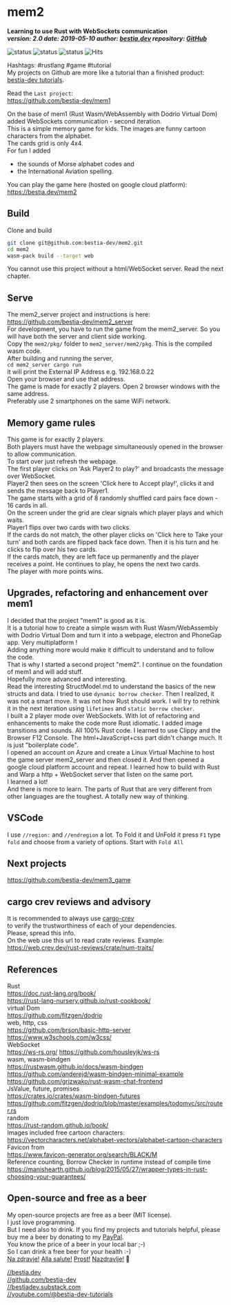 # mem2

**Learning to use Rust with WebSockets communication**  
***version: 2.0  date: 2019-05-10 author: [bestia.dev](https://bestia.dev) repository: [GitHub](https://github.com/bestia-dev/mem2)***  

![status](https://img.shields.io/badge/obsolete-red) 
![status](https://img.shields.io/badge/archived-red) 
![status](https://img.shields.io/badge/tutorial-yellow) 
![Hits](https://bestia.dev/webpage_hit_counter/get_svg_image/533070709.svg)

Hashtags: #rustlang #game #tutorial  
My projects on Github are more like a tutorial than a finished product: [bestia-dev tutorials](https://github.com/bestia-dev/tutorials_rust_wasm).

Read the `Last project`:  
<https://github.com/bestia-dev/mem1>  

On the base of mem1 (Rust Wasm/WebAssembly with Dodrio Virtual Dom) added WebSockets communication - second iteration.  
This is a simple memory game for kids. The images are funny cartoon characters from the alphabet.  
The cards grid is only 4x4.  
For fun I added  

- the sounds of Morse alphabet codes and  
- the International Aviation spelling.  
  
You can play the game here (hosted on google cloud platform):  
<https://bestia.dev/mem2>  

## Build

Clone and build

```bash
git clone git@github.com:bestia-dev/mem2.git
cd mem2
wasm-pack build --target web  
```

You cannot use this project without a html/WebSocket server. Read the next chapter.  

## Serve

The mem2_server project and instructions is here:  
<https://github.com/bestia-dev/mem2_server>  
For development, you have to run the game from the mem2_server. So you will have both the server and client side working.  
Copy the `mem2/pkg/` folder to `mem2_server/mem2/pkg`. This is the compiled wasm code.  
After building and running the server,  
`cd mem2_server
cargo run`  
it will print the External IP Address e.g. 192.168.0.22  
Open your browser and use that address.  
The game is made for exactly 2 players. Open 2 browser windows with the same address.  
Preferably use 2 smartphones on the same WiFi network.  

## Memory game rules

This game is for exactly 2 players.  
Both players must have the webpage simultaneously opened in the browser to allow communication.  
To start over just refresh the webpage.  
The first player clicks on 'Ask Player2 to play?' and broadcasts the message over WebSocket.  
Player2 then sees on the screen 'Click here to Accept play!', clicks it and sends the message back to Player1.  
The game starts with a grid of 8 randomly shuffled card pairs face down - 16 cards in all.  
On the screen under the grid are clear signals which player plays and which waits.  
Player1 flips over two cards with two clicks.  
If the cards do not match, the other player clicks on 'Click here to Take your turn' and both cards are flipped back face down. Then it is his turn and he clicks to flip over his two cards.  
If the cards match, they are left face up permanently and the player receives a point. He continues to play, he opens the next two cards.  
The player with more points wins.  

## Upgrades, refactoring and enhancement over mem1

I decided that the project "mem1" is good as it is.  
It is a tutorial how to create a simple wasm with Rust Wasm/WebAssembly with Dodrio Virtual Dom and turn it into a webpage, electron and PhoneGap app. Very multiplatform !  
Adding anything more would make it difficult to understand and to follow the code.  
That is why I started a second project "mem2". I continue on the foundation of mem1 and will add stuff.  
Hopefully more advanced and interesting.  
Read the interesting StructModel.md to understand the basics of the new structs and data. I tried to use `dynamic borrow checker`. Then I realized, it was not a smart move. It was not how Rust should work. I will try to rethink it in the next iteration using `lifetimes` and `static borrow checker`.  
I built a 2 player mode over WebSockets. With lot of refactoring and enhancements to make the code more Rust idiomatic. I added image transitions and sounds. All 100% Rust code. I learned to use Clippy and the Browser F12 Console. The html+JavaScript+css part didn't change much. It is just "boilerplate code".  
I opened an account on Azure and create a Linux Virtual Machine to host the game server mem2_server and then closed it. And then opened a google cloud platform account and repeat. I learned how to build with Rust and Warp a http + WebSocket server that listen on the same port.  
I learned a lot!  
And there is more to learn. The parts of Rust that are very different from other languages are the toughest. A totally new way of thinking.  

## VSCode

I use `//region:` and `//endregion` a lot. To Fold it and UnFold it press `F1` type `fold` and choose from a variety of options. Start with `Fold All`  

## Next projects

<https://github.com/bestia-dev/mem3_game>  

## cargo crev reviews and advisory

It is recommended to always use [cargo-crev](https://github.com/crev-dev/cargo-crev)  
to verify the trustworthiness of each of your dependencies.  
Please, spread this info.  
On the web use this url to read crate reviews. Example:  
<https://web.crev.dev/rust-reviews/crate/num-traits/>  

## References

Rust  
<https://doc.rust-lang.org/book/>  
<https://rust-lang-nursery.github.io/rust-cookbook/>  
virtual Dom  
<https://github.com/fitzgen/dodrio>  
web, http, css  
<https://github.com/brson/basic-http-server>  
<https://www.w3schools.com/w3css/>  
WebSocket  
<https://ws-rs.org/>
<https://github.com/housleyjk/ws-rs>  
wasm, wasm-bindgen  
<https://rustwasm.github.io/docs/wasm-bindgen>  
<https://github.com/anderejd/wasm-bindgen-minimal-example>  
<https://github.com/grizwako/rust-wasm-chat-frontend>  
JsValue, future, promises  
<https://crates.io/crates/wasm-bindgen-futures>  
<https://github.com/fitzgen/dodrio/blob/master/examples/todomvc/src/router.rs>  
random  
<https://rust-random.github.io/book/>  
Images included free cartoon characters:  
<https://vectorcharacters.net/alphabet-vectors/alphabet-cartoon-characters>  
Favicon from  
<https://www.favicon-generator.org/search/BLACK/M>  
Reference counting, Borrow Checker in runtime instead of compile time  
<https://manishearth.github.io/blog/2015/05/27/wrapper-types-in-rust-choosing-your-guarantees/>  

## Open-source and free as a beer

My open-source projects are free as a beer (MIT license).  
I just love programming.  
But I need also to drink. If you find my projects and tutorials helpful, please buy me a beer by donating to my [PayPal](https://paypal.me/LucianoBestia).  
You know the price of a beer in your local bar ;-)  
So I can drink a free beer for your health :-)  
[Na zdravje!](https://translate.google.com/?hl=en&sl=sl&tl=en&text=Na%20zdravje&op=translate) [Alla salute!](https://dictionary.cambridge.org/dictionary/italian-english/alla-salute) [Prost!](https://dictionary.cambridge.org/dictionary/german-english/prost) [Nazdravlje!](https://matadornetwork.com/nights/how-to-say-cheers-in-50-languages/) 🍻

[//bestia.dev](https://bestia.dev)  
[//github.com/bestia-dev](https://github.com/bestia-dev)  
[//bestiadev.substack.com](https://bestiadev.substack.com)  
[//youtube.com/@bestia-dev-tutorials](https://youtube.com/@bestia-dev-tutorials)  
